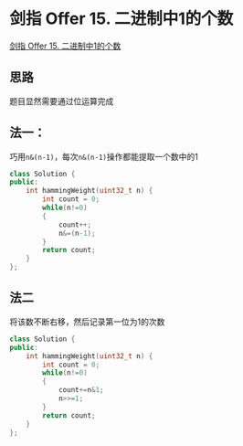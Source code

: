 # 剑指 Offer 15. 二进制中1的个数

[剑指 Offer 15. 二进制中1的个数](https://leetcode-cn.com/problems/er-jin-zhi-zhong-1de-ge-shu-lcof)

## 思路
题目显然需要通过位运算完成

## 法一：
巧用`n&(n-1)`，每次`n&(n-1)`操作都能提取一个数中的1
```cpp
class Solution {
public:
    int hammingWeight(uint32_t n) {
        int count = 0;
        while(n!=0)
        {
            count++;
            n&=(n-1);
        } 
        return count;
    }
};
```
## 法二
将该数不断右移，然后记录第一位为1的次数
```cpp
class Solution {
public:
    int hammingWeight(uint32_t n) {
        int count = 0;
        while(n!=0)
        {
            count+=n&1;
            n>>=1;
        } 
        return count;
    }
};
```